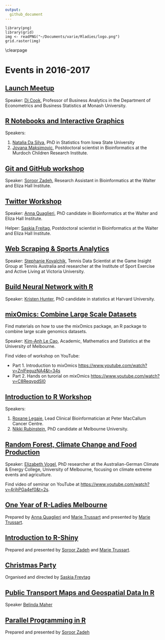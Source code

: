 ```yaml
---
output:
  github_document
---
```


```{r echo=FALSE,message=FALSE,fig.width=5,fig.height=5,fig.align='center',cache=TRUE}
library(png)
library(grid)
img <- readPNG("~/Documents/varie/Rladies/logo.png")
grid.raster(img)
```

\clearpage

# Events in 2016-2017

## [Launch Meetup](https://github.com/R-LadiesMelbourne/2016-10-18-Launch-Meetup) 

Speaker: [Di Cook](https://monash.edu/research/explore/en/persons/dianne-cook(be6154be-91fd-4bed-bf30-d1da98e88212).html), Professor of Business Analytics in the Department of Econometrics and Business Statistics at Monash University.

## [R Notebooks and Interactive Graphics](https://github.com/R-LadiesMelbourne/2017-02-20-RNotebooksAheatmapInteractiveGraphics)

Speakers:

  1. [Natalia Da Silva](http://ndasilva.public.iastate.edu/), PhD in Statistics from Iowa State University
  2. [Jovana Maksimovic](https://www.mcri.edu.au/users/dr-jovana-maksimovic), Postdoctoral scientist in Bioinformatics at the Murdoch Children Research Institute.

## [Git and GitHub workshop](https://github.com/R-LadiesMelbourne/2017-04-05-Git-Workshop)

Speaker: [Soroor Zadeh](https://twitter.com/SoroorHediyeh?lang=en), Research Assistant in Bioinformatics at the Walter and Eliza Hall Institute.

## [Twitter Workshop](https://github.com/R-LadiesMelbourne/2017-05-22-Twitter-Workshop)

Speaker: [Anna Quaglieri](https://github.com/annaquaglieri16), PhD candidate in Bioinformatics at the Walter and Eliza Hall Institute.

Helper: [Saskia Freitag](https://twitter.com/trashystats), Postdoctoral scientist in Bioinformatics at the Walter and Eliza Hall Institute.

## [Web Scraping & Sports Analytics](https://github.com/R-LadiesMelbourne/2017-06-15-Web-ScrapingAndSportsAnalytics)

Speaker: [Stephanie Kovalchik](http://on-the-t.com/), Tennis Data Scientist at the Game Insight Group at Tennis Australia and researcher at the Institute of Sport Exercise and Active Living at Victoria University.

## [Build Neural Network with R](https://github.com/R-LadiesMelbourne/2017-07-17-BuildNeuralNetwork)

Speaker: [Kristen Hunter](https://statistics.fas.harvard.edu/people/kristen-hunter), PhD candidate in statistics at Harvard University.

## [mixOmics: Combine Large Scale Datasets](https://github.com/R-LadiesMelbourne/2017-08-22-combine-large-scale-dataset-workshop)

Find materials on how to use the mixOmics package, an R package to combine large scale genomics datasets.

Speaker: [Kim-Anh Le Cao](https://findanexpert.unimelb.edu.au/display/person791255), Academic, Mathematics and Statistics at the University of Melbourne.

Find video of workshop on YouTube:
- Part 1. Introduction to mixOmics https://www.youtube.com/watch?v=ZnIFeguzNA4&t=34s
- Part 2. Hands on turorial on mixOmics https://www.youtube.com/watch?v=C8ReqvpdSI0

## [Introduction to R Workshop](https://github.com/R-LadiesMelbourne/2017-09-23-Introduction_to_R_workshop)

Speakers:

  1. [Roxane Legaie](https://twitter.com/RoxaneLegaie), Lead Clinical Bioinformatician at Peter MacCallum Cancer Centre.
  2. [Nikki Rubinstein](https://twitter.com/nikkirubinstein), PhD candidate at Melbourne University.

## [Random Forest, Climate Change and Food Production](https://github.com/R-LadiesMelbourne/2017-10-25-ClimateChange_and_RandomForest)

Speaker: [Elizabeth Vogel](https://twitter.com/evbln), PhD researcher at the Australian-German Climate & Energy College, University of Melbourne, focusing on climate extreme events and agriculture.

Find video of seminar on YouTube at https://www.youtube.com/watch?v=4rjhPGa4ef0&t=2s. 

## [One Year of R-Ladies Melbourne](https://github.com/R-LadiesMelbourne/2017-10-25_OneYearOfRLadiesMelbourne)

Prepared by [Anna Quaglieri](https://github.com/annaquaglieri16) and [Marie Trussart](https://www.researchgate.net/profile/Marie_Trussart) and presented by [Marie Trussart](https://www.researchgate.net/profile/Marie_Trussart).

## [Introduction to R-Shiny](https://github.com/R-LadiesMelbourne/2017-11-23-Introduction-To-RShiny)

Prepared and presented by [Soroor Zadeh](https://github.com/soroorh) and [Marie Trussart](https://www.researchgate.net/profile/Marie_Trussart).

## [Christmas Party](https://github.com/R-LadiesMelbourne/2017-12-14_Christmas-Party)

Organised and directed by [Saskia Freytag](https://github.com/SaskiaFreytag)


## [Public Transport Maps and Geospatial Data In R](https://github.com/R-LadiesMelbourne/2018-02-12_PublicTransportMaps_and_GeospatialDataInR)

Speaker [Belinda Maher](https://twitter.com/mingabelle)

## [Parallel Programming in R](https://github.com/R-LadiesMelbourne/2018-03-15_Parallelprogramming_in_R)

Prepared and presented by [Soroor Zadeh](https://github.com/soroorh)

